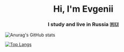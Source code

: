 <h1 align="center" color="#8A2BE2">Hi, I'm Evgenii</h1>
<h3 align="center">I study and live in Russia 🇷🇺</h3>

![Anurag's GitHub stats](https://github-readme-stats.vercel.app/api?username=anarkilimitz&show_icons=true&theme=radical)

[![Top Langs](https://github-readme-stats.vercel.app/api/top-langs/?username=anarkilimitz&layout=compact)](https://github.com/anarkilimitz/github-readme-stats)
